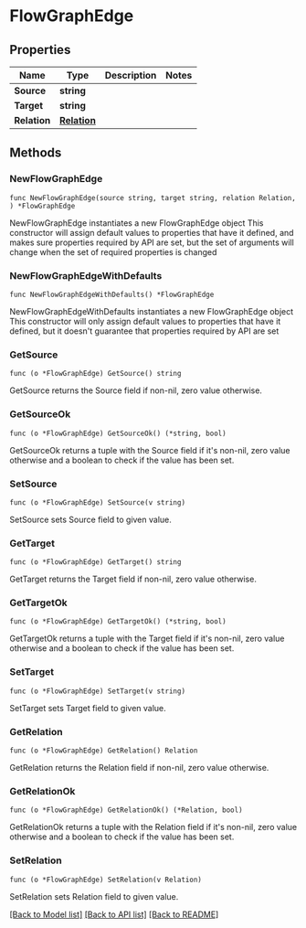 # FlowGraphEdge

## Properties

Name | Type | Description | Notes
------------ | ------------- | ------------- | -------------
**Source** | **string** |  | 
**Target** | **string** |  | 
**Relation** | [**Relation**](Relation.md) |  | 

## Methods

### NewFlowGraphEdge

`func NewFlowGraphEdge(source string, target string, relation Relation, ) *FlowGraphEdge`

NewFlowGraphEdge instantiates a new FlowGraphEdge object
This constructor will assign default values to properties that have it defined,
and makes sure properties required by API are set, but the set of arguments
will change when the set of required properties is changed

### NewFlowGraphEdgeWithDefaults

`func NewFlowGraphEdgeWithDefaults() *FlowGraphEdge`

NewFlowGraphEdgeWithDefaults instantiates a new FlowGraphEdge object
This constructor will only assign default values to properties that have it defined,
but it doesn't guarantee that properties required by API are set

### GetSource

`func (o *FlowGraphEdge) GetSource() string`

GetSource returns the Source field if non-nil, zero value otherwise.

### GetSourceOk

`func (o *FlowGraphEdge) GetSourceOk() (*string, bool)`

GetSourceOk returns a tuple with the Source field if it's non-nil, zero value otherwise
and a boolean to check if the value has been set.

### SetSource

`func (o *FlowGraphEdge) SetSource(v string)`

SetSource sets Source field to given value.


### GetTarget

`func (o *FlowGraphEdge) GetTarget() string`

GetTarget returns the Target field if non-nil, zero value otherwise.

### GetTargetOk

`func (o *FlowGraphEdge) GetTargetOk() (*string, bool)`

GetTargetOk returns a tuple with the Target field if it's non-nil, zero value otherwise
and a boolean to check if the value has been set.

### SetTarget

`func (o *FlowGraphEdge) SetTarget(v string)`

SetTarget sets Target field to given value.


### GetRelation

`func (o *FlowGraphEdge) GetRelation() Relation`

GetRelation returns the Relation field if non-nil, zero value otherwise.

### GetRelationOk

`func (o *FlowGraphEdge) GetRelationOk() (*Relation, bool)`

GetRelationOk returns a tuple with the Relation field if it's non-nil, zero value otherwise
and a boolean to check if the value has been set.

### SetRelation

`func (o *FlowGraphEdge) SetRelation(v Relation)`

SetRelation sets Relation field to given value.



[[Back to Model list]](../README.md#documentation-for-models) [[Back to API list]](../README.md#documentation-for-api-endpoints) [[Back to README]](../README.md)


